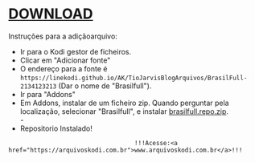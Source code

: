 # <a href="brasilfull.repo.zip">DOWNLOAD</a>

Instruções para a adiçãoarquivo:


<p align="left">
  <ul>
    <li>Ir para o Kodi gestor de ficheiros.</li>
    <li>Clicar em "Adicionar fonte"</li>
    <li>O endereço para a fonte é <code>https://linekodi.github.io/AK/TioJarvisBlogArquivos/BrasilFull-2134123213</code> (Dar o nome de "Brasilfull").</li>
    <li>Ir para "Addons"</li>
    <li>Em Addons, instalar de um ficheiro zip. Quando perguntar pela localização, selecionar "Brasilfull", e instalar <a href="brasilfull.repo.zip">brasilfull.repo.zip</a>.</li>
    -
    <li>Repositorio Instalado!</li>
    
</ul>

                                       !!!Acesse:<a href="https://arquivoskodi.com.br">www.arquivoskodi.com.br</a>!!!
                                       

</p>


